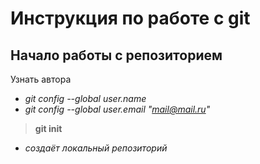 # Инструкция по работе с git

## Начало работы с репозиторием
Узнать автора
* _git config --global user.name_
* _git config --global user.email "mail@mail.ru"_
> **git init**
* _создаёт локальный репозиторий_